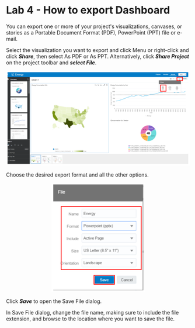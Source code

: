 # Lab 4 - How to export Dashboard 

You can export one or more of your project's visualizations, canvases, or stories as a Portable Document Format (PDF), PowerPoint (PPT) file or e-mail.

Select the visualization you want to export and click Menu or right-click and click _**Share**_, then select As PDF or As PPT. Alternatively, click _**Share Project**_ on the project toolbar and _**select File**_. 

<div style="text-align:center"><img src="./images/lab4_image1.png" /></div>

Choose the desired export format and all the other options.

<div style="text-align:center"><img src="./images/lab4_image2.png" alt="image1" /></div>

Click _**Save**_ to open the Save File dialog.

In Save File dialog, change the file name, making sure to include the file extension, and browse to the location where you want to save the file.